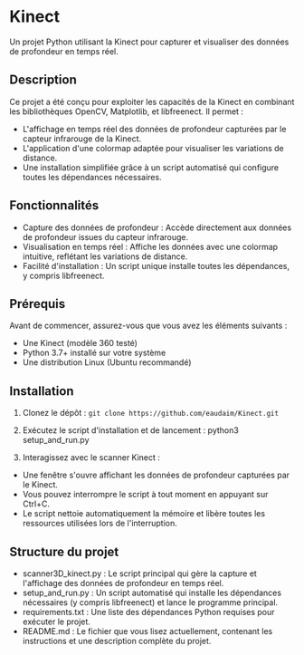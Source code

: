 # Kinect

Un projet Python utilisant la Kinect pour capturer et visualiser des données de profondeur en temps réel.

## Description

Ce projet a été conçu pour exploiter les capacités de la Kinect en combinant les bibliothèques OpenCV, Matplotlib, et libfreenect. Il permet :

* L'affichage en temps réel des données de profondeur capturées par le capteur infrarouge de la Kinect.
* L'application d'une colormap adaptée pour visualiser les variations de distance.
* Une installation simplifiée grâce à un script automatisé qui configure toutes les dépendances nécessaires.

## Fonctionnalités

* Capture des données de profondeur : Accède directement aux données de profondeur issues du capteur infrarouge.
* Visualisation en temps réel : Affiche les données avec une colormap intuitive, reflétant les variations de distance.
* Facilité d'installation : Un script unique installe toutes les dépendances, y compris libfreenect.

## Prérequis

Avant de commencer, assurez-vous que vous avez les éléments suivants :

* Une Kinect (modèle 360 testé)
* Python 3.7+ installé sur votre système
* Une distribution Linux (Ubuntu recommandé)

## Installation

1. Clonez le dépôt : ```
 git clone https://github.com/eaudaim/Kinect.git ```

2. Exécutez le script d'installation et de lancement : python3 setup_and_run.py
3. Interagissez avec le scanner Kinect :
* Une fenêtre s'ouvre affichant les données de profondeur capturées par le Kinect.
* Vous pouvez interrompre le script à tout moment en appuyant sur Ctrl+C.
* Le script nettoie automatiquement la mémoire et libère toutes les ressources utilisées lors de l'interruption.

## Structure du projet

* scanner3D_kinect.py : Le script principal qui gère la capture et l'affichage des données de profondeur en temps réel.
* setup_and_run.py : Un script automatisé qui installe les dépendances nécessaires (y compris libfreenect) et lance le programme principal.
* requirements.txt : Une liste des dépendances Python requises pour exécuter le projet.
* README.md : Le fichier que vous lisez actuellement, contenant les instructions et une description complète du projet.
